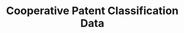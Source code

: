 ---
bigquery: https://console.cloud.google.com/bigquery?p=patents-public-data&d=cpc&page=dataset
citation: '“Cooperative Patent Classification” by the EPO and USPTO, for public use. '
contributors: EPO, USPTO
cost: None
description: Cooperative Patent Classification Data contains the scheme and definitions
  of the Cooperative Patent Classification system for classifying patent documents.
  The CPC is the result of a partnership between the EPO and the USPTO in their joint
  effort to develop a common, internationally compatible classification system for
  technical documents, in particular patent publications, which will be used by both
  offices in the patent granting process
documentation: https://www.cooperativepatentclassification.org/cpcSchemeAndDefinitions
last_edit: 04/08/2022, 03:45:19
location: https://www.cooperativepatentclassification.org/index
maintained_by: USPTO, EPO
schema_fields:
- children
- child_groups
- title_full
- informative_references
- glossary
- applicationReferences
- status
- titlePart
- title_part
- ipcConcordant
- application_references
- breakdown_code
- date_revised
- not_allocatable
- breakdownCode
- parents
- titleFull
- childGroups
- notAllocatable
- synonyms
- limitingReferences
- level
- definition
- ipc_concordant
- symbol
- informativeReferences
- residual_references
- residualReferences
- additional_only
- limiting_references
- sizeCache
- dateRevised
shortname: cooperative_patent_classification
tags:
- patents
- science
title: Cooperative Patent Classification Data
uuid: 984374a7-16e9-4b35-9445-458daceb01bf
---